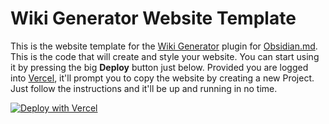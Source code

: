 # Wiki Generator Website Template

This is the website template for the [Wiki Generator](https://github.com/D4wnstar/wiki-generator) plugin for [Obsidian.md](https://obsidian.md/). This is the code that will create and style your website. You can start using it by pressing the big **Deploy** button just below. Provided you are logged into [Vercel](https://vercel.com), it'll prompt you to copy the website by creating a new Project. Just follow the instructions and it'll be up and running in no time.

[![Deploy with Vercel](https://vercel.com/button)](https://vercel.com/new/clone?repository-url=https%3A%2F%2Fgithub.com%2FD4wnstar%2Fwiki-generator-template%2Ftree%2Fmain&env=TURSO_URL,TURSO_AUTH_TOKEN,JWT_SECRET&envDescription=API%20keys%20needed%20to%20connect%20to%20Turso%20and%20to%20handle%20users.%20Make%20sure%20your%20Turso%20database%20is%20initialized!)
